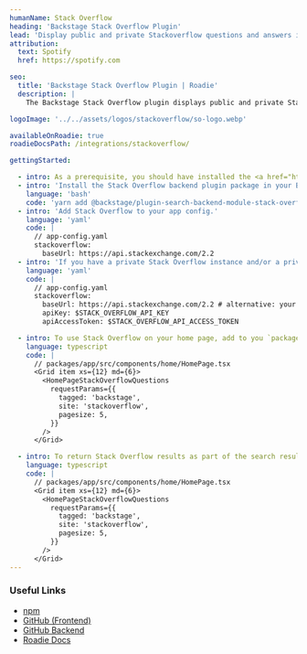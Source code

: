 ```yaml
---
humanName: Stack Overflow
heading: 'Backstage Stack Overflow Plugin'
lead: 'Display public and private Stackoverflow questions and answers in Backstage'
attribution:
  text: Spotify
  href: https://spotify.com

seo:
  title: 'Backstage Stack Overflow Plugin | Roadie'
  description: |
    The Backstage Stack Overflow plugin displays public and private Stackoverflow questions and answers in Backstage and adds Stack Overflow to search results.

logoImage: '../../assets/logos/stackoverflow/so-logo.webp'

availableOnRoadie: true
roadieDocsPath: /integrations/stackoverflow/

gettingStarted:

  - intro: As a prerequisite, you should have installed the <a href="https://github.com/backstage/community-plugins/tree/main/workspaces/stack-overflow/plugins/stack-overflow-backend'>Stack Overflow Backend plugin</a>.
  - intro: 'Install the Stack Overflow backend plugin package in your Backstage app'
    language: 'bash'
    code: 'yarn add @backstage/plugin-search-backend-module-stack-overflow-collator'
  - intro: 'Add Stack Overflow to your app config.'
    language: 'yaml'
    code: |
      // app-config.yaml
      stackoverflow:
        baseUrl: https://api.stackexchange.com/2.2
  - intro: 'If you have a private Stack Overflow instance and/or a private Stack Overflow Team you will need to supply an API key or Personal Access Token. You can read more about how to set this up by going to the Stack Overflow Help Page.'
    language: 'yaml'
    code: |
      // app-config.yaml
      stackoverflow:
        baseUrl: https://api.stackexchange.com/2.2 # alternative: your internal stack overflow instance
        apiKey: $STACK_OVERFLOW_API_KEY
        apiAccessToken: $STACK_OVERFLOW_API_ACCESS_TOKEN

  - intro: To use Stack Overflow on your home page, add to you `packages/app/src/components/home/HomePage.tsx`
    language: typescript
    code: |
      // packages/app/src/components/home/HomePage.tsx
      <Grid item xs={12} md={6}>
        <HomePageStackOverflowQuestions
          requestParams={{
            tagged: 'backstage',
            site: 'stackoverflow',
            pagesize: 5,
          }}
        />
      </Grid>

  - intro: To return Stack Overflow results as part of the search results in Backstage, add `StackOverflowSearchResultListItem` to `packages/app/src/components/search/SearchPage.tsx`.
    language: typescript
    code: |
      // packages/app/src/components/home/HomePage.tsx
      <Grid item xs={12} md={6}>
        <HomePageStackOverflowQuestions
          requestParams={{
            tagged: 'backstage',
            site: 'stackoverflow',
            pagesize: 5,
          }}
        />
      </Grid>
---
```


### Useful Links

- [npm](https://www.npmjs.com/package/@backstage-community/plugin-stack-overflow)
- [GitHub (Frontend)](https://github.com/backstage/community-plugins/blob/main/workspaces/stack-overflow/plugins/stack-overflow/README.md)
- [GitHub Backend](https://github.com/backstage/community-plugins/tree/main/workspaces/stack-overflow/plugins/stack-overflow-backend)
- [Roadie Docs](https://roadie.io/docs/integrations/stackoverflow/)
